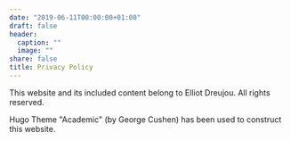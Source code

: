 ```yaml
---
date: "2019-06-11T00:00:00+01:00"
draft: false
header:
  caption: ""
  image: ""
share: false
title: Privacy Policy
---
```


This website and its included content belong to Elliot Dreujou. All rights reserved.

Hugo Theme "Academic" (by George Cushen) has been used to construct this website.

